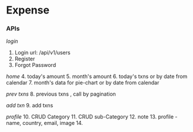 # Expense

### APIs

*login*
1. Login
    url: /api/v1/users
2. Register
3. Forgot Password

*home*
4. today's amount
5. month's amount
6. today's txns or by date from calendar
7. month's data for pie-chart or by date from calendar

*prev txns*
8. previous txns , call by pagination

*add txn*
9. add txns

*profile*
10. CRUD Category 
11. CRUD sub-Category 
12. note
13. profile - name, country, email, image
14. 
